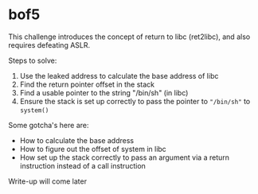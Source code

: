 # bof5

This challenge introduces the concept of return to libc (ret2libc), and also requires defeating ASLR.

Steps to solve:
1) Use the leaked address to calculate the base address of libc
2) Find the return pointer offset in the stack
3) Find a usable pointer to the string "/bin/sh" (in libc)
4) Ensure the stack is set up correctly to pass the pointer to `"/bin/sh"` to `system()`

Some gotcha's here are:
* How to calculate the base address
* How to figure out the offset of system in libc
* How set up the stack correctly to pass an argument via a return instruction instead of a call instruction

Write-up will come later
